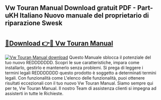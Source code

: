 ## Vw Touran Manual Download gratuit PDF - Part-uKH Italiano Nuovo manuale del proprietario di riparazione Swesk

# <h2><a href="http://df9zmm7.blite.top/?on=Vw+Touran+Manual">🔗Download 👉🔴 Vw Touran Manual</a></h2>

[![Vw Touran Manual download](https://i.imgur.com/lujVjoI.png)](http://df9zmm7.blite.top/?on=Vw+Touran+Manual)
Questo Manuale sblocca il potenziale del tuo nuovo REDDDDDDD. Scopri le sue caratteristiche, impara come installarlo, gestirlo e mantenerlo senza problemi. Si prega di leggere i termini legali REDDDDDDD questo prodotto è soggetto a determinati termini legali. Con funzionalità come L'elenco delle funzionalità, puoi ottenere risultati eccezionali con il tuo nuovo Vw Touran Manual. Siamo sempre qui per te, Vw Touran Manual. Il nostro Team di assistenza clienti si impegna ad assisterti in tutte le Richieste.
